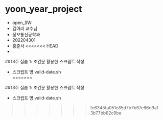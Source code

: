# yoon_year_project
- open_SW
- 김아리 교수님
- 정보통신공학과
- 202204301
- 홍준서
<<<<<<< HEAD
- 

##13주 실습 1: 조건문 활용한 스크립트 작성
- 스크립트 명 valid-date.sh  
=======

##13주 실습 1: 조건문 활용한 스크립트 작성
- 스크립트 명 valid-date.sh
>>>>>>> fe6345fa051e85d7b7b67e66d9af3b77bb82c9be
